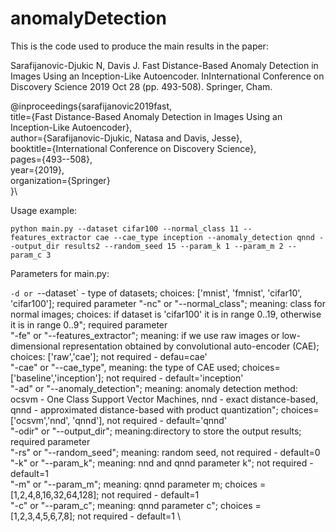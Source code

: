 # anomalyDetection

This is the code used to produce the main results in the paper:

Sarafijanovic-Djukic N, Davis J. Fast Distance-Based Anomaly Detection in Images Using an Inception-Like Autoencoder. InInternational Conference on Discovery Science 2019 Oct 28 (pp. 493-508). Springer, Cham.

@inproceedings{sarafijanovic2019fast,\
title={Fast Distance-Based Anomaly Detection in Images Using an Inception-Like Autoencoder},\
author={Sarafijanovic-Djukic, Natasa and Davis, Jesse},\
booktitle={International Conference on Discovery Science},\
pages={493--508},\
year={2019},\
organization={Springer}\
}\

Usage example:
```
python main.py --dataset cifar100 --normal_class 11 --features_extractor cae --cae_type inception --anomaly_detection qnnd --output_dir results2 --random_seed 15 --param_k 1 --param_m 2 --param_c 3
```
Parameters for main.py:

`-d or `--dataset` - type of datasets; choices: ['mnist', 'fmnist', 'cifar10', 'cifar100']; required parameter 
"-nc" or "--normal_class"; meaning: class for normal images; choices: if dataset is 'cifar100' it is in range 0..19, otherwise it is in range 0..9"; required parameter \
"-fe" or "--features_extractor"; meaning: if we use raw images or low-dimensional representation obtained by convolutional auto-encoder (CAE); choices: ['raw','cae']; not required - defau=cae' \
"-cae" or "--cae_type",  meaning: the type of CAE used; choices=['baseline','inception']; not required - default='inception'\
"-ad" or "--anomaly_detection"; meaning: anomaly detection method: ocsvm - One Class Support Vector Machines, nnd - exact distance-based, qnnd - approximated distance-based with product quantization"; choices=['ocsvm','nnd', 'qnnd'], not required - default='qnnd' \
"-odir" or "--output_dir"; meaning:directory to store the output results; required parameter \
"-rs" or "--random_seed"; meaning: random seed, not required - default=0 \
"-k" or "--param_k"; meaning: nnd and qnnd parameter k"; not required - default=1 \
"-m" or "--param_m"; meaning: qnnd parameter m; choices = [1,2,4,8,16,32,64,128]; not required - default=1 \
"-c" or "--param_c"; meaning: qnnd parameter c"; choices = [1,2,3,4,5,6,7,8]; not required - default=1 \
